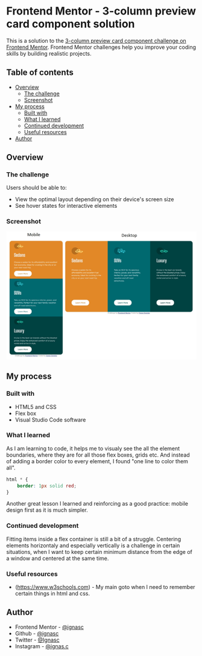 # Frontend Mentor - 3-column preview card component solution

This is a solution to the [3-column preview card component challenge on Frontend Mentor](https://www.frontendmentor.io/challenges/3column-preview-card-component-pH92eAR2-). Frontend Mentor challenges help you improve your coding skills by building realistic projects. 

## Table of contents

- [Overview](#overview)
  - [The challenge](#the-challenge)
  - [Screenshot](#screenshot)
- [My process](#my-process)
  - [Built with](#built-with)
  - [What I learned](#what-i-learned)
  - [Continued development](#continued-development)
  - [Useful resources](#useful-resources)
- [Author](#author)

## Overview

### The challenge

Users should be able to:

- View the optimal layout depending on their device's screen size
- See hover states for interactive elements

### Screenshot

![](./screenshot.jpg)

## My process

### Built with

- HTML5 and CSS
- Flex box
- Visual Studio Code software

### What I learned

As I am learning to code, it helps me to visualy see the all the element boundaries, where they are for all those flex boxes, grids etc. And instead of adding a border color to every element, I found "one line to color them all".
```css
html * {
    border: 1px solid red;
}
```
Another great lesson I learned and reinforcing as a good practice: mobile design first as it is much simpler.

### Continued development

Fitting items inside a flex container is still a bit of a struggle.
Centering elements horizontaly and especially vertically is a challenge in certain situations, when I want to keep certain minimum distance from the edge of a window and centered at the same time.

### Useful resources

- (https://www.w3schools.com) - My main goto when I need to remember certain things in html and css.

## Author

- Frontend Mentor - [@ignasc](https://www.frontendmentor.io/profile/ignasc)
- Github - [@ignasc](https://github.com/ignasc)
- Twitter - [@Ignasc](https://twitter.com/Ignasc)
- Instagram - [@ignas.c](https://www.instagram.com/ignas.c/)
